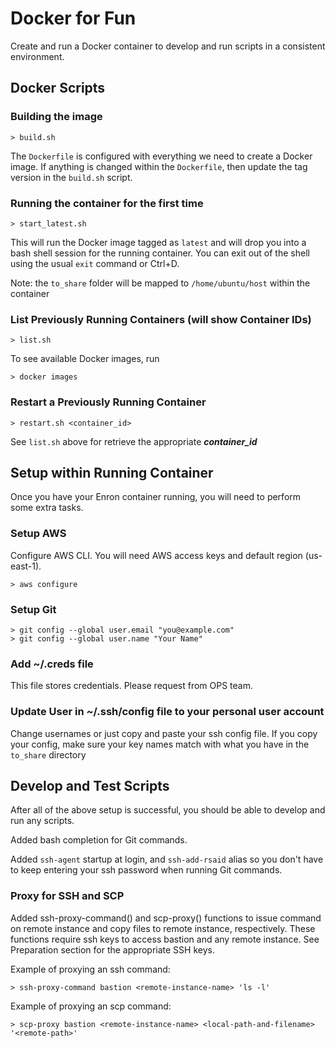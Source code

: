 # Docker for Fun

Create and run a Docker container to develop and run scripts in a consistent environment.


## Docker Scripts

### Building the image

```
> build.sh
```

The `Dockerfile` is configured with everything we need to create a Docker image. If anything is changed within the `Dockerfile`, then update the tag version in the `build.sh` script.

### Running the container for the first time

```
> start_latest.sh
```

This will run the Docker image tagged as `latest` and will drop you into a bash shell session for the running container. You can exit out of the shell using the usual `exit` command or Ctrl+D.

Note: the `to_share` folder will be mapped to `/home/ubuntu/host` within the container

### List Previously Running Containers (will show Container IDs)

```
> list.sh
```

To see available Docker images, run

```
> docker images
```

### Restart a Previously Running Container

```
> restart.sh <container_id>
```

See `list.sh` above for retrieve the appropriate ___container_id___

## Setup within Running Container

Once you have your Enron container running, you will need to perform some extra tasks.

### Setup AWS

Configure AWS CLI. You will need AWS access keys and default region (us-east-1).

```
> aws configure
```

### Setup Git

```
> git config --global user.email "you@example.com"
> git config --global user.name "Your Name"
```

### Add ~/.creds file

This file stores credentials. Please request from OPS team.

### Update User in ~/.ssh/config file to your personal user account

Change usernames or just copy and paste your ssh config file. If you copy your config, make sure your key names match with what you have in the `to_share` directory


## Develop and Test Scripts

After all of the above setup is successful, you should be able to develop and run any scripts.

Added bash completion for Git commands.

Added `ssh-agent` startup at login, and `ssh-add-rsaid` alias so you don't have to keep entering your ssh password when running Git commands.

### Proxy for SSH and SCP

Added ssh-proxy-command() and scp-proxy() functions to issue command on remote instance and copy files to remote instance, respectively. These functions require ssh keys to access bastion and any remote instance. See Preparation section for the appropriate SSH keys.

Example of proxying an ssh command:

```
> ssh-proxy-command bastion <remote-instance-name> 'ls -l'

```

Example of proxying an scp command:

```
> scp-proxy bastion <remote-instance-name> <local-path-and-filename> '<remote-path>'
```
